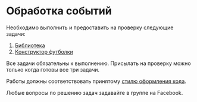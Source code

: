 Обработка событий
===

Необходимо выполнить и предоставить на проверку следующие задачи:

1. [Библиотека](./library/)
2. [Конструктор футболки](./tshirt/)

Все задачи обязательны к выполнению. Присылать на проверку можно только когда готовы все три задачи.

Работы должны соответствовать принятому [стилю оформления кода](https://netology-university.bitbucket.io/codestyle/).

Любые вопросы по решению задач задавайте в группе на Facebook.
